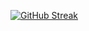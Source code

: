[![GitHub Streak](https://github-readme-streak-stats-eight-topaz.vercel.app?user=Seryiiii&theme=github-dark&hide_border=true&date_format=j%20M%5B%20Y%5D)](https://git.io/streak-stats)
